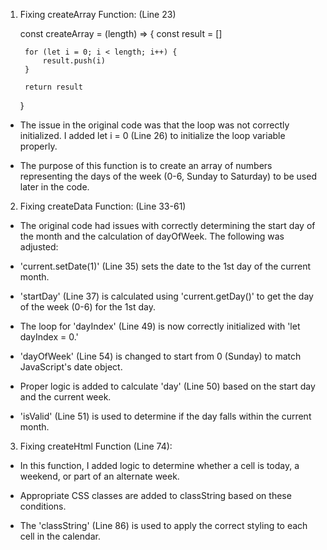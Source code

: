 1. Fixing createArray Function: (Line 23)

    const createArray = (length) => {
        const result = []

        for (let i = 0; i < length; i++) {
            result.push(i)
        }

        return result
    }

* The issue in the original code was that the loop was not correctly initialized. I added let i = 0 (Line 26) to initialize the loop variable properly.

* The purpose of this function is to create an array of numbers representing the days of the week (0-6, Sunday to Saturday) to be used later in the code.

2. Fixing createData Function: (Line 33-61)

- The original code had issues with correctly determining the start day of the month and the calculation of dayOfWeek. The following was adjusted: 

* 'current.setDate(1)' (Line 35) sets the date to the 1st day of the current month.

* 'startDay' (Line 37) is calculated using 'current.getDay()' to get the day of the week (0-6) for the 1st day.

* The loop for 'dayIndex' (Line 49) is now correctly initialized with 'let dayIndex = 0.'

* 'dayOfWeek' (Line 54) is changed to start from 0 (Sunday) to match JavaScript's date object.

* Proper logic is added to calculate 'day' (Line 50) based on the start day and the current week.

* 'isValid' (Line 51) is used to determine if the day falls within the current month.

3. Fixing createHtml Function (Line 74):

* In this function, I added logic to determine whether a cell is today, a weekend, or part of an alternate week. 

* Appropriate CSS classes are added to classString based on these conditions.

* The 'classString' (Line 86) is used to apply the correct styling to each cell in the calendar.
